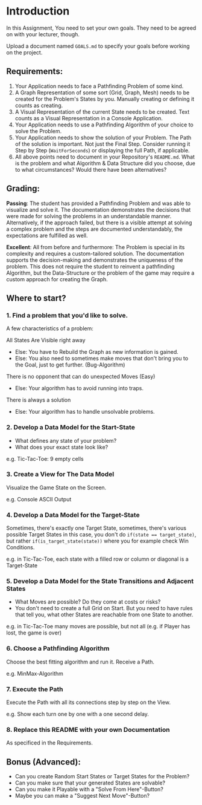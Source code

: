 # Introduction

In this Assignment, You need to set your own goals. They need to be agreed on with your lecturer, though.

Upload a document named `GOALS.md` to specify your goals before working on the project.

## Requirements:

1. Your Application needs to face a Pathfinding Problem of some kind.
2. A Graph Representation of some sort (Grid, Graph, Mesh) needs to be created for the Problem's States by you. Manually creating or defining it counts as creating.
3. A Visual Representation of the current State needs to be created. Text counts as a Visual Representation in a Console Application.
4. Your Application needs to use a Pathfinding Algorithm of your choice to solve the Problem.
5. Your Application needs to show the solution of your Problem. The Path of the solution is important. Not just the Final Step. Consider running it Step by Step (`WaitForSeconds`) or displaying the full Path, if applicable.
6. All above points need to document in your Repository's `README.md`. What is the problem and what Algorithm & Data Structure did you choose, due to what circumstances? Would there have been alternatives?

## Grading:

**Passing**: The student has provided a Pathfinding Problem and was able to visualize and solve it. The documentation demonstrates the decisions that were made for solving the problems in an understandable manner. Alternatively, if the approach failed, but there is a visible attempt at solving a complex problem and the steps are documented understandably, the expectations are fulfilled as well.

**Excellent**: All from before and furthermore: The Problem is special in its complexity and requires a custom-tailored solution. The documentation supports the decision-making and demonstrates the uniqueness of the problem. This does not require the student to reinvent a pathfinding Algorithm, but the Data-Structure or the problem of the game may require a custom approach for creating the Graph.

## Where to start?

### 1. Find a problem that you'd like to solve.

A few characteristics of a problem:

All States Are Visible right away
- Else: You have to Rebuild the Graph as new information is gained.
- Else: You also need to sometimes make moves that don't bring you to the Goal, just to get further. (Bug-Algorithm)

There is no opponent that can do unexpected Moves (Easy)
- Else: Your algorithm has to avoid running into traps.

There is always a solution
- Else: Your algorithm has to handle unsolvable problems.

### 2. Develop a Data Model for the Start-State

- What defines any state of your problem?
- What does your exact state look like?

e.g. Tic-Tac-Toe: 9 empty cells

### 3. Create a View for The Data Model

Visualize the Game State on the Screen.

e.g. Console ASCII Output

### 4. Develop a Data Model for the Target-State

Sometimes, there's exactly one Target State, sometimes, there's various possible Target States in this case, you don't do `if(state == target_state)`, but rather `if(is_target_state(state))` where you for example check Win Conditions.

e.g. in Tic-Tac-Toe, each state with a filled row or column or diagonal is a Target-State

### 5. Develop a Data Model for the State Transitions and Adjacent States

- What Moves are possible? Do they come at costs or risks?
- You don't need to create a full Grid on Start. But you need to have rules that tell you, what other States are reachable from one State to another.

e.g. in Tic-Tac-Toe many moves are possible, but not all (e.g. if Player has lost, the game is over)

### 6. Choose a Pathfinding Algorithm

Choose the best fitting algorithm and run it. Receive a Path.

e.g. MinMax-Algorithm

### 7. Execute the Path

Execute the Path with all its connections step by step on the View.

e.g. Show each turn one by one with a one second delay.

### 8. Replace this README with your own Documentation

As specificed in the Requirements.

## Bonus (Advanced):

- Can you create Random Start States or Target States for the Problem?
- Can you make sure that your generated States are solvable?
- Can you make it Playable with a "Solve From Here"-Button?
- Maybe you can make a "Suggest Next Move"-Button?
